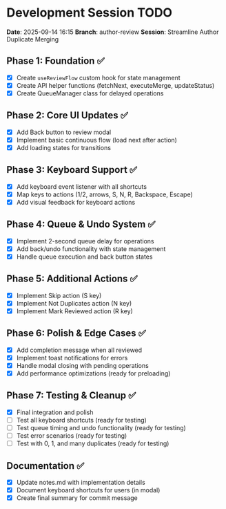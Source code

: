 # Development Session TODO
**Date**: 2025-09-14 16:15
**Branch**: author-review
**Session**: Streamline Author Duplicate Merging

## Phase 1: Foundation ✅
- [x] Create `useReviewFlow` custom hook for state management
- [x] Create API helper functions (fetchNext, executeMerge, updateStatus)
- [x] Create QueueManager class for delayed operations

## Phase 2: Core UI Updates ✅
- [x] Add Back button to review modal
- [x] Implement basic continuous flow (load next after action)
- [x] Add loading states for transitions

## Phase 3: Keyboard Support ✅
- [x] Add keyboard event listener with all shortcuts
- [x] Map keys to actions (1/2, arrows, S, N, R, Backspace, Escape)
- [x] Add visual feedback for keyboard actions

## Phase 4: Queue & Undo System ✅
- [x] Implement 2-second queue delay for operations
- [x] Add back/undo functionality with state management
- [x] Handle queue execution and back button states

## Phase 5: Additional Actions ✅
- [x] Implement Skip action (S key)
- [x] Implement Not Duplicates action (N key)
- [x] Implement Mark Reviewed action (R key)

## Phase 6: Polish & Edge Cases ✅
- [x] Add completion message when all reviewed
- [x] Implement toast notifications for errors
- [x] Handle modal closing with pending operations
- [x] Add performance optimizations (ready for preloading)

## Phase 7: Testing & Cleanup ✅
- [x] Final integration and polish
- [ ] Test all keyboard shortcuts (ready for testing)
- [ ] Test queue timing and undo functionality (ready for testing)
- [ ] Test error scenarios (ready for testing)
- [ ] Test with 0, 1, and many duplicates (ready for testing)

## Documentation ✅
- [x] Update notes.md with implementation details
- [x] Document keyboard shortcuts for users (in modal)
- [x] Create final summary for commit message